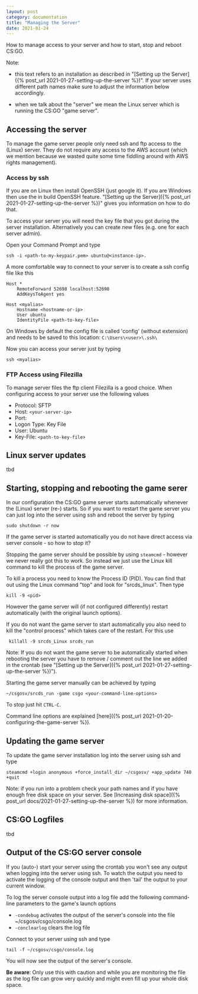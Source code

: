 ```yaml
---
layout: post
category: documentation
title: "Managing the Server"
date: 2021-01-24
---
```


How to manage access to your server and how to start, stop and reboot CS:GO.

Note: 

* this text refers to an installation as described in "[Setting up the Server]({% post_url 2021-01-27-setting-up-the-server %})". If your server uses different path names make sure to adjust the information below accordingly.

 * when we talk about the "server" we mean the Linux server which is running the CS:GO "game server". 


## Accessing the server ##

To manage the game server people only need ssh and ftp access to the (Linux) server. They do not require any access to the AWS account (which we mention because we wasted quite some time fiddling around with AWS rights management).

### Access by ssh ###

If you are on Linux then install OpenSSH (just google it). If you are Windows then use the in build OpenSSH feature. "[Setting up the Server]({% post_url 2021-01-27-setting-up-the-server %})" gives you information on how to do that.

To access your server you will need the key file that you got during the server installation. Alternatively you can create new files (e.g. one for each server admin).

Open your Command Prompt and type 

    ssh -i <path-to-my-keypair.pem> ubuntu@<instance-ip>.

A more comfortable way to connect to your server is to create a ssh config file like this

    Host *
        RemoteForward 52698 localhost:52698
        AddKeysToAgent yes
        
    Host <myalias>
        Hostname <hostname-or-ip>
        User ubuntu
        IdentityFile <path-to-key-file>

On Windows by default the config file is called 'config' (without extension) and needs to be saved to this location:  `C:\Users\<user>\.ssh\`

Now you can access your server just by typing

    ssh <myalias>

### FTP Access using  Filezilla ###

To manage server files the ftp client Filezilla is a good choice. When configuring access to your server use the following values

* Protocol: SFTP
* Host: `<your-server-ip>`
* Port: 
* Logon Type: Key File
* User: Ubuntu
* Key-File: `<path-to-key-file>`


## Linux server updates ##

tbd


## Starting, stopping and rebooting the game serer ##

In our configuration the CS:GO game server starts automatically whenever the (Linux) server (re-) starts. So if you want to restart the game server you can just log into the server using ssh and reboot the server by typing 

    sudo shutdown -r now

If the game server is started automatically you do not have direct access via server console - so how to stop it?

Stopping the game server should be possible by using `steamcmd` - however we never really got this to work. So instead we just use the Linux kill command to kill the process of the game server.

To kill a process you need to know the Process ID (PID). You can find that out using the Linux command "top" and look for "srcds_linux". Then type

    kill -9 <pid>

However the game server will (if not configured differently) restart automatically (with the original launch options).

If you do not want the game server to start automatically you also need to kill the "control process" which takes care of the restart. For this use 
 
     killall -9 srcds_Linux srcds_run 

Note: If you do not want the game server to be automatically started when rebooting the server you have to remove / comment out the line we added in the crontab (see "[Setting up the Server]({% post_url 2021-01-27-setting-up-the-server %})").

Starting the game server manually can be achieved by typing

    ~/csgosv/srcds_run -game csgo <your-command-line-options>
 
To stop just hit `CTRL-C`.

Command line options are explained [here]({% post_url 2021-01-20-configuring-the-game-server %}).


## Updating the game server ##

To update the game server installation log into the server using ssh and type

    steamcmd +login anonymous +force_install_dir ~/csgosv/ +app_update 740 +quit

Note: if you run into a problem check your path names and if you have enough free disk space on your server. See [Increasing disk space]({% post_url docs/2021-01-27-setting-up-the-server %}) for more information.

## CS:GO Logfiles ##

tbd

## Output of the CS:GO server console ##

If you (auto-) start your server using the crontab you won't see any output when logging into the server using ssh. To watch the output you need to activate the logging of the console output and then 'tail' the output to your current window.

To log the server console output into a log file add the following command-line parameters to the game's launch options 

* `-condebug` activates the output of the server's console into the file ~/csgosv/csgo/console.log 
* `-conclearlog` clears the log file

Connect to your server using ssh and type

    tail -f ~/csgosv/csgo/console.log

You will now see the output of the server's console.

**Be aware**: Only use this with caution and while you are monitoring the file as the log file can grow very quickly and might even fill up your whole disk space.




